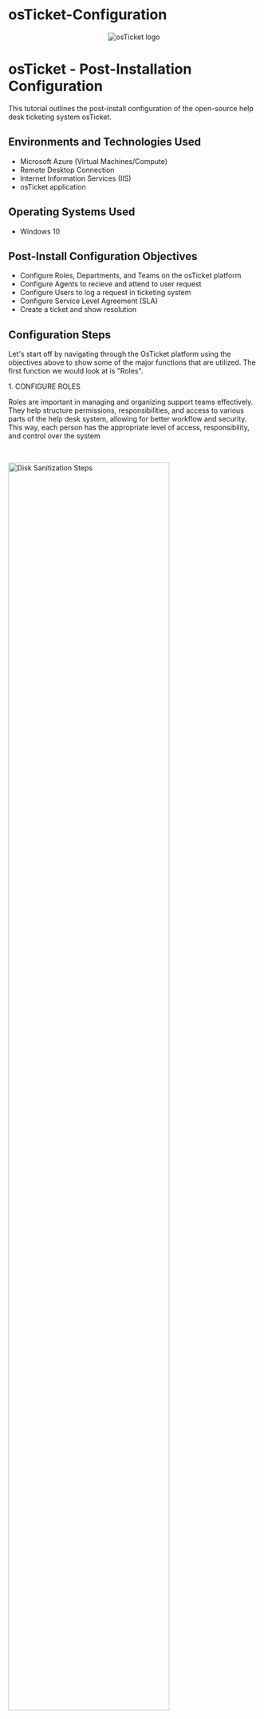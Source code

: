 # osTicket-Configuration
<p align="center">
<img src="https://i.imgur.com/Clzj7Xs.png" alt="osTicket logo"/>
</p>

<h1>osTicket - Post-Installation Configuration</h1>
This tutorial outlines the post-install configuration of the open-source help desk ticketing system osTicket.<br />

<h2>Environments and Technologies Used</h2>

- Microsoft Azure (Virtual Machines/Compute)
- Remote Desktop Connection
- Internet Information Services (IIS)
- osTicket application

<h2>Operating Systems Used </h2>

- Windows 10</b>

<h2>Post-Install Configuration Objectives</h2>

- Configure Roles, Departments, and Teams on the osTicket platform
- Configure Agents to recieve and attend to user request
- Configure Users to log a request in ticketing system
- Configure Service Level Agreement (SLA) 
- Create a ticket and show resolution

<h2>Configuration Steps</h2>
<p>
Let's start off by navigating through the OsTicket platform using the objectives above to show some of the major functions that are utilized. The first function we would look at is "Roles".
</p>
<p>
1. CONFIGURE ROLES
  
Roles are important in managing and organizing support teams effectively. They help structure permissions, responsibilities, and access to various parts of the help desk system, allowing for better workflow and security. This way, each person has the appropriate level of access, responsibility, and control over the system
</p>
<br />

<p>
<img src="https://i.imgur.com/U468XX0.png" height="80%" width="80%" alt="Disk Sanitization Steps"/>
</p>
<p>
To create a Role, navigate to the "Admin Panel" tab at the top right corner, go on to click on "Agents" > "Roles" > "Add New Role"
We'll call the role we are creating "Supreme User"
</p>
<br />

<p>
<img src="https://i.imgur.com/MjIH0Ge.png" height="80%" width="80%" alt="Disk Sanitization Steps"/>
</p>
<p>
Navigate to "Tickets" and "Tasks" tab. For the purpose of having seamless explaination of osTicket usage, I'll assign all permissions to the role being created. (NOTE: This is not standard practice, except it is required by the organisational policies). Once that is done, click "Add role" to create the role
</p>
<br />

<p>
2. CONFIGURE DEPARTMENTS

The department to be created is the SysAdmin department. This department is responsible for managing and maintaining the IT infrastructure for an organization. They set up and maintain servers, set up and maintain user accounts, monitor cybersecurity threats, respond to IT issues and troubleshoot system problems
</p>
<br />
<p>
<img src="https://i.imgur.com/VIIrPwA.png" height="80%" width="80%" alt="Disk Sanitization Steps"/>
</p>

<p>
To create a Department, navigate to "Departments" > "Add New Department"
</p>
<br />

<p>
<img src="https://i.imgur.com/Df7TECp.png" height="80%" width="80%" alt="Disk Sanitization Steps"/>
</p>
<p>
Under settings, click on the "Parent" drop down, to select the Top-Level Department. We will select "Support" since they have a support function as apart of their role
</p>
<br />

<p>
3. CONFIGURE TEAMS
  
Teams play a crucial role in organizing and managing ticket assignments efficiently within an organization. Teams allow multiple agents work together on tickets thereby reducing bottlenecks and ensuring faster ticket resolution. Utilizing Teams allow controlled access to tickets based on expertise and responsibility.

 The "Online Banking" team will be created.
</p>
<br />

<p>
<img src="https://i.imgur.com/faSMLLg.png" height="80%" width="80%" alt="Disk Sanitization Steps"/>
</p>
<p>
To create a Team, navigate to "Teams" > "Add New Team"
</p>
<br />

<p>
<img src="https://i.imgur.com/tWk1kCg.png" height="80%" width="80%" alt="Disk Sanitization Steps"/>
</p>
<p>
After typing in the name, you can navigate to the "Members" tab where you can assign Agents to the team as needed. Since we haven't created any Agent, we'll move on to the next step to do just that
</p>
<br />

<p>
4. CONFIGURE AGENTS

Agents are employees responsible for handling and resolving tickets. They are the first point of contact who interact with customers or end-users to provide support.

Two (2) agents will be created: Jane Doe(Sysadmin) and John Doe(Support). 
</p>
<br />

<p>
<img src="https://i.imgur.com/jRHPR2G.png" height="80%" width="80%" alt="Disk Sanitization Steps"/>
</p>
<p>
To create a New Agent, click on the "Agents" tab, and go on to click on "Add New Agent"
</p>
<br />

<p>
<img src="https://i.imgur.com/5a7Q0aO.png" height="80%" width="80%" alt="Disk Sanitization Steps"/>
</p>

<p>
Fill in the name, email address and username. Click on the "set Password" tab which would open up another dialog box as seen above. Uncheck the box "Send the agent a password reset" to enable you input a password
</p>
<br />

<p>
<img src="https://i.imgur.com/dLIXI2Q.png" height="80%" width="80%" alt="Disk Sanitization Steps"/>
</p>

<p>  
Under "Access", Jane would be placed in the Support/SysAdmin Department and would be assigned the "Supreme Admin" role. Moving on to the "Teams" section, Jane would be placed in the "Online Banking" team as seen above. Don't forget to click the "Add" button before you create the agent
</p>
<br />

<p>
Follow the same process to create the second agent - John and he would be placed in the "Support" Department. He would be assigned a "view only" role and He won't be assigned any team 
</p>
<br />


<p>
5. CONFIGURE USERS

Users are individuals who submit support tickets to request assistance. Users can be customers, employees, or anyone needing help from the support team.
</p>
<br />

<p>
<img src="https://i.imgur.com/lxg7qK0.png" height="80%" width="80%" alt="Disk Sanitization Steps"/>
</p>

<p>
To configure a user, navigate to the "Agent Panel(top right corner)" > "Users" > "Add New user" > We'll add a user named Karen. When the panel opens, add the user's name and the other details needed
</p>
<br />

<p>
6. CONFIGURE SLAs

SLAs (Service Level Agreements) are formal agreements between a service provider and a customer that define the expected level of service. They typically include:

Service Scope(What services are covered), Performance Metrics(Key indicators like uptime, response time, and resolution time), Responsibilities(What each party (provider and customer) is accountable for)
</p>
<br />

<p>
<img src="https://i.imgur.com/qKGRE5x.png" height="80%" width="80%" alt="Disk Sanitization Steps"/>
</p>

<p>
To configure a Service Level Agreement, navigate to the "Admin Panel(top right corner)" > "Manage" > "SLA" >  "Add New SLA Plan".  <br /> 
We'll add add three (3) SLAs: <br />
●	Sev-A (Grace Period: 1 hour, Schedule: 24/7) <br />
●	Sev-B (Grace Period: 4 hours, Schedule: 24/7) <br />
●	Sev-C (Grace Period: 8 hours, Business Hours)
</p>
<br />

<p>
<img src="https://i.imgur.com/wYtYmMT.png" height="80%" width="80%" alt="Disk Sanitization Steps"/>
</p>

<p>
For Sev-A, the grace period and schedule are inputed as seen above. The grace period is the additional time, in hours, before a ticket assigned to this SLA becomes overdue if not closed within the specified time frame while the schedule determines the operating hours during which the SLA countdown is active
</p>
<br />

<p>
<img src="https://i.imgur.com/9wtypDf.png" height="80%" width="80%" alt="Disk Sanitization Steps"/>
</p>

<p>
Repeat the same process to input Sev-B and Sev-C accordingly
</p>
<br />


<p>
7. CONFIGURE HELP TOPICS
Help Topics are predefined categories that help streamline ticket creation by guiding users to select the appropriate subject for their issue.<br />
Let's create the following Help Topics below<br />
●	Business Critical Outage<br />
●	Personal Computer Issues<br />
●	Equipment Request<br />
●	Password Reset<br />
●	Other<br />

To create a Help Topic: "Manage" > "Help Topics" >  "Add New Help Topic"
</p>
<br />

<p>
<img src="https://i.imgur.com/qi0r6pk.png" height="80%" width="80%" alt="Disk Sanitization Steps"/>
</p>

<p>
Each Help Topic is created by adding the "Topic" and the "Parent Topic" as seen above
</p>
<br />

<p>
<img src="https://i.imgur.com/IjooRJy.png" height="80%" width="80%" alt="Disk Sanitization Steps"/>
</p>

<p>
The other Help Topics are created in the same way
</p>
<br />



